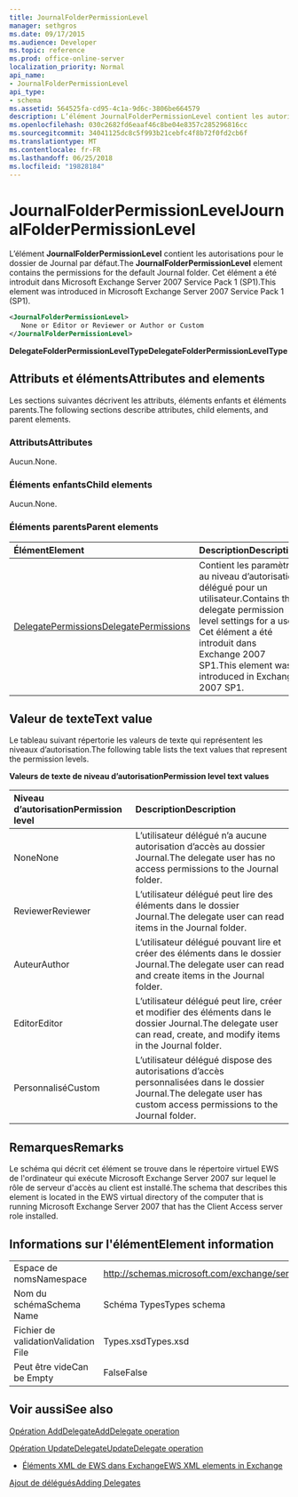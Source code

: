 ```yaml
---
title: JournalFolderPermissionLevel
manager: sethgros
ms.date: 09/17/2015
ms.audience: Developer
ms.topic: reference
ms.prod: office-online-server
localization_priority: Normal
api_name:
- JournalFolderPermissionLevel
api_type:
- schema
ms.assetid: 564525fa-cd95-4c1a-9d6c-3806be664579
description: L’élément JournalFolderPermissionLevel contient les autorisations pour le dossier de Journal par défaut. Cet élément a été introduit dans Microsoft Exchange Server 2007 Service Pack 1 (SP1).
ms.openlocfilehash: 030c2682fd6eaaf46c8be04e8357c285296816cc
ms.sourcegitcommit: 34041125dc8c5f993b21cebfc4f8b72f0fd2cb6f
ms.translationtype: MT
ms.contentlocale: fr-FR
ms.lasthandoff: 06/25/2018
ms.locfileid: "19828184"
---
```

# <a name="journalfolderpermissionlevel"></a><span data-ttu-id="45ece-104">JournalFolderPermissionLevel</span><span class="sxs-lookup"><span data-stu-id="45ece-104">JournalFolderPermissionLevel</span></span>

<span data-ttu-id="45ece-105">L’élément **JournalFolderPermissionLevel** contient les autorisations pour le dossier de Journal par défaut.</span><span class="sxs-lookup"><span data-stu-id="45ece-105">The **JournalFolderPermissionLevel** element contains the permissions for the default Journal folder.</span></span> <span data-ttu-id="45ece-106">Cet élément a été introduit dans Microsoft Exchange Server 2007 Service Pack 1 (SP1).</span><span class="sxs-lookup"><span data-stu-id="45ece-106">This element was introduced in Microsoft Exchange Server 2007 Service Pack 1 (SP1).</span></span> 
  
```xml
<JournalFolderPermissionLevel>
   None or Editor or Reviewer or Author or Custom
</JournalFolderPermissionLevel>
```

 <span data-ttu-id="45ece-107">**DelegateFolderPermissionLevelType**</span><span class="sxs-lookup"><span data-stu-id="45ece-107">**DelegateFolderPermissionLevelType**</span></span>
## <a name="attributes-and-elements"></a><span data-ttu-id="45ece-108">Attributs et éléments</span><span class="sxs-lookup"><span data-stu-id="45ece-108">Attributes and elements</span></span>

<span data-ttu-id="45ece-109">Les sections suivantes décrivent les attributs, éléments enfants et éléments parents.</span><span class="sxs-lookup"><span data-stu-id="45ece-109">The following sections describe attributes, child elements, and parent elements.</span></span>
  
### <a name="attributes"></a><span data-ttu-id="45ece-110">Attributs</span><span class="sxs-lookup"><span data-stu-id="45ece-110">Attributes</span></span>

<span data-ttu-id="45ece-111">Aucun.</span><span class="sxs-lookup"><span data-stu-id="45ece-111">None.</span></span>
  
### <a name="child-elements"></a><span data-ttu-id="45ece-112">Éléments enfants</span><span class="sxs-lookup"><span data-stu-id="45ece-112">Child elements</span></span>

<span data-ttu-id="45ece-113">Aucun.</span><span class="sxs-lookup"><span data-stu-id="45ece-113">None.</span></span>
  
### <a name="parent-elements"></a><span data-ttu-id="45ece-114">Éléments parents</span><span class="sxs-lookup"><span data-stu-id="45ece-114">Parent elements</span></span>

|<span data-ttu-id="45ece-115">**Élément**</span><span class="sxs-lookup"><span data-stu-id="45ece-115">**Element**</span></span>|<span data-ttu-id="45ece-116">**Description**</span><span class="sxs-lookup"><span data-stu-id="45ece-116">**Description**</span></span>|
|:-----|:-----|
|[<span data-ttu-id="45ece-117">DelegatePermissions</span><span class="sxs-lookup"><span data-stu-id="45ece-117">DelegatePermissions</span></span>](delegatepermissions.md) <br/> |<span data-ttu-id="45ece-118">Contient les paramètres au niveau d’autorisation délégué pour un utilisateur.</span><span class="sxs-lookup"><span data-stu-id="45ece-118">Contains the delegate permission level settings for a user.</span></span> <span data-ttu-id="45ece-119">Cet élément a été introduit dans Exchange 2007 SP1.</span><span class="sxs-lookup"><span data-stu-id="45ece-119">This element was introduced in Exchange 2007 SP1.</span></span>  <br/> |
   
## <a name="text-value"></a><span data-ttu-id="45ece-120">Valeur de texte</span><span class="sxs-lookup"><span data-stu-id="45ece-120">Text value</span></span>

<span data-ttu-id="45ece-121">Le tableau suivant répertorie les valeurs de texte qui représentent les niveaux d’autorisation.</span><span class="sxs-lookup"><span data-stu-id="45ece-121">The following table lists the text values that represent the permission levels.</span></span>
  
<span data-ttu-id="45ece-122">**Valeurs de texte de niveau d’autorisation**</span><span class="sxs-lookup"><span data-stu-id="45ece-122">**Permission level text values**</span></span>

|<span data-ttu-id="45ece-123">**Niveau d’autorisation**</span><span class="sxs-lookup"><span data-stu-id="45ece-123">**Permission level**</span></span>|<span data-ttu-id="45ece-124">**Description**</span><span class="sxs-lookup"><span data-stu-id="45ece-124">**Description**</span></span>|
|:-----|:-----|
|<span data-ttu-id="45ece-125">None</span><span class="sxs-lookup"><span data-stu-id="45ece-125">None</span></span>  <br/> |<span data-ttu-id="45ece-126">L’utilisateur délégué n’a aucune autorisation d’accès au dossier Journal.</span><span class="sxs-lookup"><span data-stu-id="45ece-126">The delegate user has no access permissions to the Journal folder.</span></span>  <br/> |
|<span data-ttu-id="45ece-127">Reviewer</span><span class="sxs-lookup"><span data-stu-id="45ece-127">Reviewer</span></span>  <br/> |<span data-ttu-id="45ece-128">L’utilisateur délégué peut lire des éléments dans le dossier Journal.</span><span class="sxs-lookup"><span data-stu-id="45ece-128">The delegate user can read items in the Journal folder.</span></span>  <br/> |
|<span data-ttu-id="45ece-129">Auteur</span><span class="sxs-lookup"><span data-stu-id="45ece-129">Author</span></span>  <br/> |<span data-ttu-id="45ece-130">L’utilisateur délégué pouvant lire et créer des éléments dans le dossier Journal.</span><span class="sxs-lookup"><span data-stu-id="45ece-130">The delegate user can read and create items in the Journal folder.</span></span>  <br/> |
|<span data-ttu-id="45ece-131">Editor</span><span class="sxs-lookup"><span data-stu-id="45ece-131">Editor</span></span>  <br/> |<span data-ttu-id="45ece-132">L’utilisateur délégué peut lire, créer et modifier des éléments dans le dossier Journal.</span><span class="sxs-lookup"><span data-stu-id="45ece-132">The delegate user can read, create, and modify items in the Journal folder.</span></span>  <br/> |
|<span data-ttu-id="45ece-133">Personnalisé</span><span class="sxs-lookup"><span data-stu-id="45ece-133">Custom</span></span>  <br/> |<span data-ttu-id="45ece-134">L’utilisateur délégué dispose des autorisations d’accès personnalisées dans le dossier Journal.</span><span class="sxs-lookup"><span data-stu-id="45ece-134">The delegate user has custom access permissions to the Journal folder.</span></span>  <br/> |
   
## <a name="remarks"></a><span data-ttu-id="45ece-135">Remarques</span><span class="sxs-lookup"><span data-stu-id="45ece-135">Remarks</span></span>

<span data-ttu-id="45ece-136">Le schéma qui décrit cet élément se trouve dans le répertoire virtuel EWS de l'ordinateur qui exécute Microsoft Exchange Server 2007 sur lequel le rôle de serveur d'accès au client est installé.</span><span class="sxs-lookup"><span data-stu-id="45ece-136">The schema that describes this element is located in the EWS virtual directory of the computer that is running Microsoft Exchange Server 2007 that has the Client Access server role installed.</span></span>
  
## <a name="element-information"></a><span data-ttu-id="45ece-137">Informations sur l'élément</span><span class="sxs-lookup"><span data-stu-id="45ece-137">Element information</span></span>

|||
|:-----|:-----|
|<span data-ttu-id="45ece-138">Espace de noms</span><span class="sxs-lookup"><span data-stu-id="45ece-138">Namespace</span></span>  <br/> |http://schemas.microsoft.com/exchange/services/2006/types  <br/> |
|<span data-ttu-id="45ece-139">Nom du schéma</span><span class="sxs-lookup"><span data-stu-id="45ece-139">Schema Name</span></span>  <br/> |<span data-ttu-id="45ece-140">Schéma Types</span><span class="sxs-lookup"><span data-stu-id="45ece-140">Types schema</span></span>  <br/> |
|<span data-ttu-id="45ece-141">Fichier de validation</span><span class="sxs-lookup"><span data-stu-id="45ece-141">Validation File</span></span>  <br/> |<span data-ttu-id="45ece-142">Types.xsd</span><span class="sxs-lookup"><span data-stu-id="45ece-142">Types.xsd</span></span>  <br/> |
|<span data-ttu-id="45ece-143">Peut être vide</span><span class="sxs-lookup"><span data-stu-id="45ece-143">Can be Empty</span></span>  <br/> |<span data-ttu-id="45ece-144">False</span><span class="sxs-lookup"><span data-stu-id="45ece-144">False</span></span>  <br/> |
   
## <a name="see-also"></a><span data-ttu-id="45ece-145">Voir aussi</span><span class="sxs-lookup"><span data-stu-id="45ece-145">See also</span></span>



[<span data-ttu-id="45ece-146">Opération AddDelegate</span><span class="sxs-lookup"><span data-stu-id="45ece-146">AddDelegate operation</span></span>](adddelegate-operation.md)
  
[<span data-ttu-id="45ece-147">Opération UpdateDelegate</span><span class="sxs-lookup"><span data-stu-id="45ece-147">UpdateDelegate operation</span></span>](updatedelegate-operation.md)


- [<span data-ttu-id="45ece-148">Éléments XML de EWS dans Exchange</span><span class="sxs-lookup"><span data-stu-id="45ece-148">EWS XML elements in Exchange</span></span>](ews-xml-elements-in-exchange.md)


[<span data-ttu-id="45ece-149">Ajout de délégués</span><span class="sxs-lookup"><span data-stu-id="45ece-149">Adding Delegates</span></span>](http://msdn.microsoft.com/library/3a744150-66a3-4a13-9433-793603ba5038%28Office.15%29.aspx)

